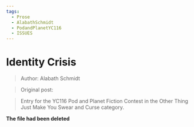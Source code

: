 ```yaml
---
tags:
  - Prose
  - AlabathSchmidt
  - PodandPlanetYC116
  - ISSUES
---
```


# Identity Crisis

> Author: Alabath Schmidt

> Original post:

> Entry for the YC116 Pod and Planet Fiction Contest in the Other Thing Just Make You Swear and Curse category.


**The file had been deleted**